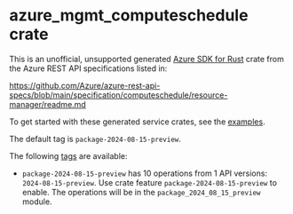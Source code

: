 # azure_mgmt_computeschedule crate

This is an unofficial, unsupported generated [Azure SDK for Rust](https://github.com/Azure/azure-sdk-for-rust/tree/legacy) crate from the Azure REST API specifications listed in:

https://github.com/Azure/azure-rest-api-specs/blob/main/specification/computeschedule/resource-manager/readme.md

To get started with these generated service crates, see the [examples](https://github.com/Azure/azure-sdk-for-rust/blob/legacy/services/README.md#examples).

The default tag is `package-2024-08-15-preview`.

The following [tags](https://github.com/Azure/azure-sdk-for-rust/blob/legacy/services/tags.md) are available:

- `package-2024-08-15-preview` has 10 operations from 1 API versions: `2024-08-15-preview`. Use crate feature `package-2024-08-15-preview` to enable. The operations will be in the `package_2024_08_15_preview` module.